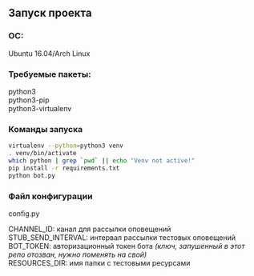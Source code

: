 ## Запуск проекта

### ОС:
Ubuntu 16.04/Arch Linux

### Требуемые пакеты:
python3  
python3-pip  
python3-virtualenv  

### Команды запуска
```bash
virtualenv --python=python3 venv  
. venv/bin/activate  
which python | grep `pwd` || echo "Venv not active!"  
pip install -r requirements.txt  
python bot.py  
```

### Файл конфигурации
config.py  

CHANNEL_ID: канал для рассылки оповещений  
STUB_SEND_INTERVAL: интервал рассылки тестовых оповещений  
BOT_TOKEN: aвторизационный токен бота *(ключ, запушенный в этот репо отозван, нужно поменять на свой)*  
RESOURCES_DIR: имя папки с тестовыми ресурсами  

